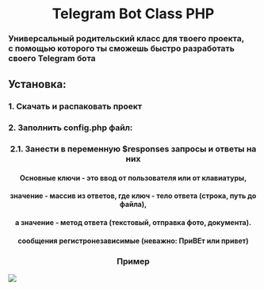 <h1 align="center">
  Telegram Bot Class PHP
</h1>
<h3>Универсальный родительский класс для твоего проекта,<br> с помощью которого ты сможешь быстро разработать своего Telegram бота<br></h3>
<h2>Установка:</h2>
<h3>1. Скачать и распаковать проект</h3>
<h3>2. Заполнить config.php файл:</h3>
<h3 align="center">2.1. Занести в переменную $responses запросы и ответы на них</h3>
<h4 align="center">Основные ключи - это ввод от пользователя или от клавиатуры,</h4>
<h4 align="center">значение - массив из ответов, где ключ - тело ответа (строка, путь до файла),</h4>
<h4 align="center">а значение - метод ответа (текстовый, отправка фото, документа).</h4>
<h4 align="center">сообщения регистронезависимые (неважно: ПриВЕт или привет)</h4>
<h3 align="center">Пример</h3>
<img src="https://i.imgur.com/qm4Bkp7.png">

